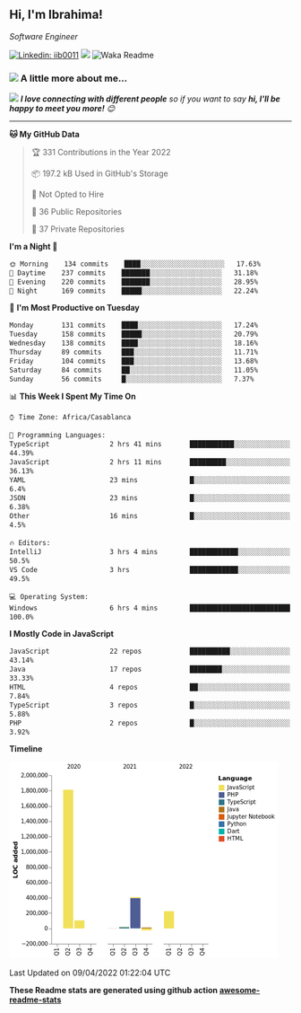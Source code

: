 <h2>Hi, I'm Ibrahima! </h2>
<p><em>Software Engineer 
</em></p>


[![Linkedin: iib0011](https://img.shields.io/badge/-iib0011-blue?style=flat-square&logo=Linkedin&logoColor=white&link=https://www.linkedin.com/in/iib0011/)](https://www.linkedin.com/in/iib0011/)
![](https://visitor-badge.glitch.me/badge?page_id=iib0011)
![Waka Readme](https://github.com/iib0011/iib0011/workflows/Waka%20Readme/badge.svg)


### <img src="https://media.giphy.com/media/VgCDAzcKvsR6OM0uWg/giphy.gif" width="50"> A little more about me...  


<img src="https://media.giphy.com/media/LnQjpWaON8nhr21vNW/giphy.gif" width="60"> <em><b>I love connecting with different people</b> so if you want to say <b>hi, I'll be happy to meet you more!</b> 😊</em>

---
<!--START_SECTION:waka-->
**🐱 My GitHub Data** 

> 🏆 331 Contributions in the Year 2022
 > 
> 📦 197.2 kB Used in GitHub's Storage 
 > 
> 🚫 Not Opted to Hire
 > 
> 📜 36 Public Repositories 
 > 
> 🔑 37 Private Repositories  
 > 
**I'm a Night 🦉** 

```text
🌞 Morning    134 commits    ████░░░░░░░░░░░░░░░░░░░░░   17.63% 
🌆 Daytime    237 commits    ███████░░░░░░░░░░░░░░░░░░   31.18% 
🌃 Evening    220 commits    ███████░░░░░░░░░░░░░░░░░░   28.95% 
🌙 Night      169 commits    █████░░░░░░░░░░░░░░░░░░░░   22.24%

```
📅 **I'm Most Productive on Tuesday** 

```text
Monday       131 commits    ████░░░░░░░░░░░░░░░░░░░░░   17.24% 
Tuesday      158 commits    █████░░░░░░░░░░░░░░░░░░░░   20.79% 
Wednesday    138 commits    ████░░░░░░░░░░░░░░░░░░░░░   18.16% 
Thursday     89 commits     ███░░░░░░░░░░░░░░░░░░░░░░   11.71% 
Friday       104 commits    ███░░░░░░░░░░░░░░░░░░░░░░   13.68% 
Saturday     84 commits     ██░░░░░░░░░░░░░░░░░░░░░░░   11.05% 
Sunday       56 commits     █░░░░░░░░░░░░░░░░░░░░░░░░   7.37%

```


📊 **This Week I Spent My Time On** 

```text
⌚︎ Time Zone: Africa/Casablanca

💬 Programming Languages: 
TypeScript               2 hrs 41 mins       ███████████░░░░░░░░░░░░░░   44.39% 
JavaScript               2 hrs 11 mins       █████████░░░░░░░░░░░░░░░░   36.13% 
YAML                     23 mins             █░░░░░░░░░░░░░░░░░░░░░░░░   6.4% 
JSON                     23 mins             █░░░░░░░░░░░░░░░░░░░░░░░░   6.38% 
Other                    16 mins             █░░░░░░░░░░░░░░░░░░░░░░░░   4.5%

🔥 Editors: 
IntelliJ                 3 hrs 4 mins        ████████████░░░░░░░░░░░░░   50.5% 
VS Code                  3 hrs               ████████████░░░░░░░░░░░░░   49.5%

💻 Operating System: 
Windows                  6 hrs 4 mins        █████████████████████████   100.0%

```

**I Mostly Code in JavaScript** 

```text
JavaScript               22 repos            ██████████░░░░░░░░░░░░░░░   43.14% 
Java                     17 repos            ████████░░░░░░░░░░░░░░░░░   33.33% 
HTML                     4 repos             ██░░░░░░░░░░░░░░░░░░░░░░░   7.84% 
TypeScript               3 repos             █░░░░░░░░░░░░░░░░░░░░░░░░   5.88% 
PHP                      2 repos             █░░░░░░░░░░░░░░░░░░░░░░░░   3.92%

```


**Timeline**

![Chart not found](https://raw.githubusercontent.com/iib0011/iib0011/master/charts/bar_graph.png) 


 Last Updated on 09/04/2022 01:22:04 UTC
<!--END_SECTION:waka-->

**These Readme stats are generated using github action [awesome-readme-stats](https://github.com/iib0011/waka-readme-stats)**

